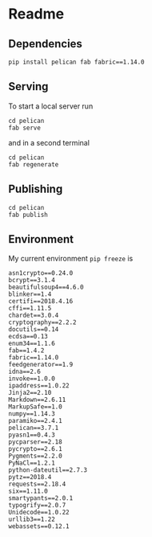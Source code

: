 # Readme

## Dependencies

    pip install pelican fab fabric==1.14.0

## Serving
To start a local server run

    cd pelican
    fab serve

and in a second terminal

    cd pelican
    fab regenerate

## Publishing

    cd pelican
    fab publish

## Environment

My current environment `pip freeze` is

    asn1crypto==0.24.0
    bcrypt==3.1.4
    beautifulsoup4==4.6.0
    blinker==1.4
    certifi==2018.4.16
    cffi==1.11.5
    chardet==3.0.4
    cryptography==2.2.2
    docutils==0.14
    ecdsa==0.13
    enum34==1.1.6
    fab==1.4.2
    fabric==1.14.0
    feedgenerator==1.9
    idna==2.6
    invoke==1.0.0
    ipaddress==1.0.22
    Jinja2==2.10
    Markdown==2.6.11
    MarkupSafe==1.0
    numpy==1.14.3
    paramiko==2.4.1
    pelican==3.7.1
    pyasn1==0.4.3
    pycparser==2.18
    pycrypto==2.6.1
    Pygments==2.2.0
    PyNaCl==1.2.1
    python-dateutil==2.7.3
    pytz==2018.4
    requests==2.18.4
    six==1.11.0
    smartypants==2.0.1
    typogrify==2.0.7
    Unidecode==1.0.22
    urllib3==1.22
    webassets==0.12.1